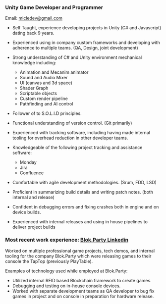 ### Unity Game Developer and Programmer
Email: micledev@gmail.com
- Self Taught, experience developing projects in Unity (C# and Javascript) dating back 9 years.
- Experienced using in company custom frameworks and developing with adherence to multiple teams. (QA, Design, joint development)

- Strong understanding of C# and Unity environment mechanical knowledge including:
  - Animation and Mecanim animator
  - Sound and Audio Mixer
  - UI (canvas and 3d space)
  - Shader Graph
  - Scriptable objects
  - Custom render pipeline
  - Pathfinding and AI control
- Follower of to S.O.L.I.D principles.
- Functional understanding of version control. (Git primarily)
- Experienced with tracking software, including having made internal tooling for overhead reduction in other developer teams.

- Knowledgeable of the following project tracking and assistance software:
  - Monday
  - Jira
  - Confluence
- Comfortable with agile development methodologies. (Srum, FDD, LSD)
- Proficient in summarizing build details and writing patch notes. (both internal and release)
- Confident in debugging errors and fixing crashes both in engine and on device builds.
- Experienced with internal releases and using in house pipelines to deliver project builds

### Most recent work experience: [Blok.Party Linkedin](www.linkedin.com/company/blok-party)
Worked on multiple professional game projects, tech demos, and internal tooling for the company Blok.Party which were releasing games to their console the TapTop (previously PlayTable).

Examples of technology used while employed at Blok.Party:
- Utilized internal RFID based Blockchain framework to create games.
- Debugging and testing on in-house console devices.
- Worked with separate development teams as QA developer to bug fix games in project and on console in preparation for hardware release.
